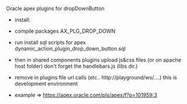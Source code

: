 Oracle apex plugins for dropDownButton
- install:
- compile packages AX_PLG_DROP_DOWN
- run install sql scripts for apex dynamic_action_plugin_drop_down_button.sql
- then in shared components plugins upload js&css files (or on apache host folder) don't forget the handlebars.js (libs dir.)
- remove in plugins file url calls 
   (etc.. http://playground/ws/....) 
    this is development environment 

- example => https://apex.oracle.com/pls/apex/f?p=101959:3
   

